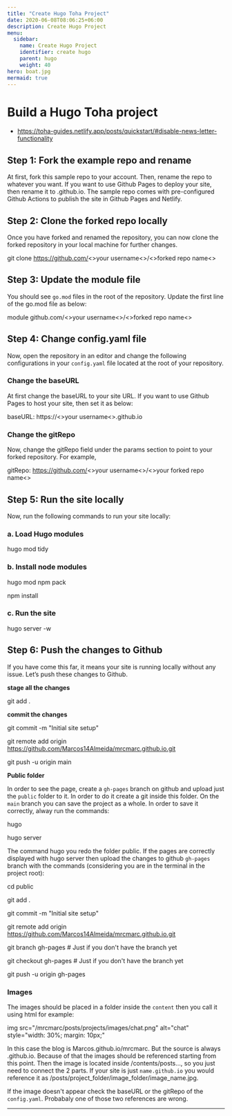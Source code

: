 ```yaml
---
title: "Create Hugo Toha Project"
date: 2020-06-08T08:06:25+06:00
description: Create Hugo Project
menu:
  sidebar:
    name: Create Hugo Project
    identifier: create hugo
    parent: hugo
    weight: 40
hero: boat.jpg
mermaid: true
---
```


# Build a Hugo Toha project

* https://toha-guides.netlify.app/posts/quickstart/#disable-news-letter-functionality

## Step 1: Fork the example repo and rename
At first, fork this sample repo to your account. Then, rename the repo to whatever you want. If you want to use Github Pages to deploy your site, then rename it to <your username>.github.io. The sample repo comes with pre-configured Github Actions to publish the site in Github Pages and Netlify.

## Step 2: Clone the forked repo locally
Once you have forked and renamed the repository, you can now clone the forked repository in your local machine for further changes.

git clone https://github.com/<>your username<>/<>forked repo name<>

## Step 3: Update the module file
You should see `go.mod` files in the root of the repository. Update the first line of the go.mod file as below:

module github.com/<>your username<>/<>forked repo name<>

## Step 4: Change config.yaml file
Now, open the repository in an editor and change the following configurations in your `config.yaml` file located at the root of your repository.

### Change the baseURL
At first change the baseURL to your site URL. If you want to use Github Pages to host your site, then set it as below:

baseURL: https://<>your username<>.github.io

### Change the gitRepo

Now, change the gitRepo field under the params section to point to your forked repository. For example,

gitRepo: https://github.com/<>your username<>/<>your forked repo name<>

## Step 5: Run the site locally

Now, run the following commands to run your site locally:

### a. Load Hugo modules

hugo mod tidy

### b. Install node modules

hugo mod npm pack

npm install

### c. Run the site

hugo server -w

## Step 6: Push the changes to Github

If you have come this far, it means your site is running locally without any issue. Let’s push these changes to Github.

**stage all the changes**

git add .

**commit the changes**

git commit -m "Initial site setup"

git remote add origin https://github.com/Marcos14Almeida/mrcmarc.github.io.git

git push -u origin main

**Public folder**

In order to see the page, create a `gh-pages` branch on github and upload just the `public` folder to it. In order to do it create a git inside this folder. On the `main` branch you can save the project as a whole. In order to save it correctly, alway run the commands:

hugo

hugo server

The command hugo you redo the folder public. If the pages are correctly displayed with hugo server then upload the changes to github `gh-pages` branch with the commands (considering you are in the terminal in the project root):

cd public

git add .

git commit -m "Initial site setup"

git remote add origin https://github.com/Marcos14Almeida/mrcmarc.github.io.git

git branch gh-pages # Just if you don't have the branch yet

git checkout gh-pages # Just if you don't have the branch yet

git push -u origin gh-pages

### Images

The images should be placed in a folder inside the `content` then you call it using html for example:

img src="/mrcmarc/posts/projects/images/chat.png" alt="chat" style="width: 30%; margin: 10px;"

In this case the blog is Marcos.github.io/mrcmarc. But the source is always .github.io. Because of that the images should be referenced starting from this point. Then the image is located inside /contents/posts..., so you just need to connect the 2 parts. If your site is just `name.github.io` you would reference it as /posts/project_folder/image_folder/image_name.jpg.

If the image doesn't appear check the baseURL or the gitRepo of the `config.yaml`. Probabaly one of those two references are wrong.

--------------------------------------------------------------
